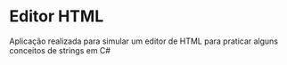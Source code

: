 # Editor HTML

Aplicação realizada para simular um editor de HTML para praticar alguns conceitos de strings em C#